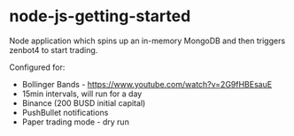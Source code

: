 # node-js-getting-started

Node application which spins up an in-memory MongoDB and then triggers zenbot4 to start trading.

Configured for:
* Bollinger Bands - https://www.youtube.com/watch?v=2G9fHBEsauE
* 15min intervals, will run for a day
* Binance (200 BUSD initial capital)
* PushBullet notifications
* Paper trading mode - dry run